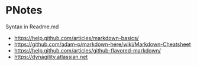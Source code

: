 PNotes
======
Syntax in Readme.md
- https://help.github.com/articles/markdown-basics/
- https://github.com/adam-p/markdown-here/wiki/Markdown-Cheatsheet
- https://help.github.com/articles/github-flavored-markdown/
- https://dynagility.atlassian.net
